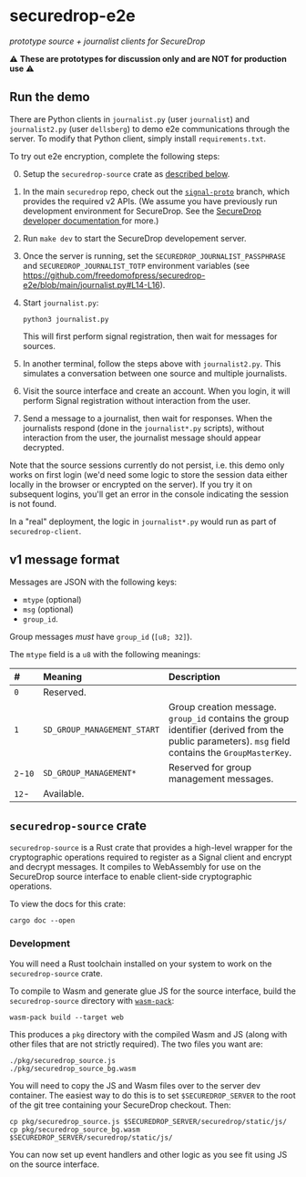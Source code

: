 # securedrop-e2e

_prototype source + journalist clients for SecureDrop_

⚠️ **These are prototypes for discussion only and are NOT for production use** ⚠️

## Run the demo

There are Python clients in `journalist.py` (user `journalist`) and `journalist2.py` (user `dellsberg`) to demo e2e communications through the server.
To modify that Python client, simply install `requirements.txt`.

To try out e2e encryption, complete the following steps:

0. Setup the `securedrop-source` crate as [described below](#securedrop-source-crate).
1. In the main `securedrop` repo, check out the [`signal-proto`](https://github.com/freedomofpress/securedrop/tree/signal-proto) branch,
   which provides the required v2 APIs.
   (We assume you have previously run development environment for SecureDrop.
   See the [SecureDrop developer documentation ](https://docs.securedrop.org/en/stable/development/setup_development.html) for more.)
1. Run `make dev` to start the SecureDrop developement server.
1. Once the server is running, set the `SECUREDROP_JOURNALIST_PASSPHRASE` and `SECUREDROP_JOURNALIST_TOTP` environment variables (see https://github.com/freedomofpress/securedrop-e2e/blob/main/journalist.py#L14-L16).
1. Start `journalist.py`:

   ```
   python3 journalist.py
   ```

   This will first perform signal registration, then wait for messages for sources.
1. In another terminal, follow the steps above with `journalist2.py`.
   This simulates a conversation between one source and multiple journalists.
1. Visit the source interface and create an account.
   When you login, it will perform Signal registration without interaction from the user.
1. Send a message to a journalist, then wait for responses.
   When the journalists respond (done in the `journalist*.py` scripts),
   without interaction from the user, the journalist message should appear decrypted.

Note that the source sessions currently do not persist, i.e. this demo only works on first login (we'd need some logic to store the session data either locally in the browser or encrypted on the server). If you try it on subsequent logins, you'll get an error in the console indicating the session is not found.

In a "real" deployment, the logic in `journalist*.py` would run as part of `securedrop-client`.

## v1 message format

Messages are JSON with the following keys:

- `mtype` (optional)
- `msg` (optional)
- `group_id`.

Group messages _must_ have `group_id` (`[u8; 32]`).

The `mtype` field is a `u8` with the following meanings:

| #        | Meaning                     | Description                                                                                                                                       |
|:---------|:----------------------------|:--------------------------------------------------------------------------------------------------------------------------------------------------|
| `0`      | Reserved.                   |                                                                                                                                                   |
| `1`      | `SD_GROUP_MANAGEMENT_START` | Group creation message. `group_id` contains the group identifier (derived from the public parameters). `msg` field contains the `GroupMasterKey`. |
| `2`-`10` | `SD_GROUP_MANAGEMENT*`      | Reserved for group management messages.                                                                                                           |
| `12`-    | Available.                  |                                                                                                                                                   |

## `securedrop-source` crate

`securedrop-source` is a Rust crate that provides a high-level wrapper for the cryptographic operations
required to register as a Signal client and encrypt and decrypt messages.
It compiles to WebAssembly for use on the SecureDrop source interface to enable client-side cryptographic operations.

To view the docs for this crate:

```
cargo doc --open
```

### Development

You will need a Rust toolchain installed on your system to work on the `securedrop-source` crate.

To compile to Wasm and generate glue JS for the source interface,
build the `securedrop-source` directory with [`wasm-pack`](https://github.com/rustwasm/wasm-pack):

```
wasm-pack build --target web
```

This produces a `pkg` directory with the compiled Wasm and JS (along with other files that are not strictly required).
The two files you want are:

```
./pkg/securedrop_source.js
./pkg/securedrop_source_bg.wasm
```

You will need to copy the JS and Wasm files over to the server dev container.
The easiest way to do this is to set `$SECUREDROP_SERVER` to the root of the git tree containing your SecureDrop checkout.
Then:

```
cp pkg/securedrop_source.js $SECUREDROP_SERVER/securedrop/static/js/
cp pkg/securedrop_source_bg.wasm $SECUREDROP_SERVER/securedrop/static/js/
```

You can now set up event handlers and other logic as you see fit using JS on the source interface.
